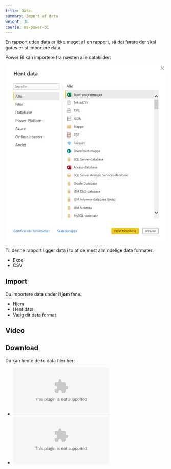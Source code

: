 ```yaml
---
title: Data
summary: Import af data
weight: 30
course: ms-power-bi
---
```


En rapport uden data er ikke meget af en rapport, så det første der skal gøres er at importere data.

Power BI kan importere fra næsten alle datakilder:

![](/assets/image/bi-hent-data.jpg)

Til denne rapport ligger data i to af de mest almindelige data formater:

- Excel
- CSV

## Import
Du importere data under **Hjem** fane:

- Hjem
- Hent data
- Vælg dit data format

## Video


## Download 
Du kan hente de to data filer her:

- ![BI-Data.xlsx](/assets/files/BI-Data.xlsx)
- ![BI-Salg.csv](/assets/files/BI-Salg.csv)